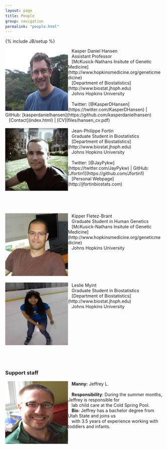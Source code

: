 ```yaml
---
layout: page
title: People
group: navigation
permalink: "people.html"
---
```

{% include JB/setup %}

<img alt = "Kasper Daniel Hansen" align="left" src="media/people/khansen.jpg" width=200 height=200/>
&nbsp;&nbsp;&nbsp;Kasper Daniel Hansen<br>
&nbsp;&nbsp;&nbsp;Assistant Professor<br>
&nbsp;&nbsp;&nbsp;[McKusick-Nathans Insitute of Genetic Medicine](http://www.hopkinsmedicine.org/geneticmedicine)<br>
&nbsp;&nbsp;&nbsp;[Department of Biostatistics](http://www.biostat.jhsph.edu)<br>
&nbsp;&nbsp;&nbsp;Johns Hopkins University<br>
<br>
&nbsp;&nbsp;&nbsp;Twitter: [@KasperDHansen](https://twitter.com/KasperDHansen) |
GitHub: [kasperdanielhansen](https://github.com/kasperdanielhansen)<br>
&nbsp;&nbsp;&nbsp;[Contact](index.html) | [CV](files/hansen_cv.pdf)<br>
<br>

<img alt = "Jean-Philippe Fortin" align="left" src="media/people/fortin.png" width=200 height=200/>
&nbsp;&nbsp;&nbsp;Jean-Philippe Fortin<br>
&nbsp;&nbsp;&nbsp;Graduate Student in Biostatistics<br>
&nbsp;&nbsp;&nbsp;[Department of Biostatistics](http://www.biostat.jhsph.edu)<br>
&nbsp;&nbsp;&nbsp;Johns Hopkins University<br>
<br>
&nbsp;&nbsp;&nbsp;Twitter: [@JayPykw](https://twitter.com/JayPykw) |
GitHub: [Jfortin1](https://github.com/Jfortin1)<br>
&nbsp;&nbsp;&nbsp;[Personal Webpage](http://jfortinbiostats.com)<br>
<br><br><br><br><br>

<img alt = "Kipper Fletez-Brant" align="left" src="media/people/kipper.jpg" width=200 height=200/>
&nbsp;&nbsp;&nbsp;Kipper Fletez-Brant<br>
&nbsp;&nbsp;&nbsp;Graduate Student in Human Genetics<br>
&nbsp;&nbsp;&nbsp;[McKusick-Nathans Insitute of Genetic Medicine](http://www.hopkinsmedicine.org/geneticmedicine)<br>
&nbsp;&nbsp;&nbsp;Johns Hopkins University<br>
<br>
<br>
<br><br><br><br>

<img alt = "Leslie Myint" align="left" src="media/people/myint.jpg" width=200 height=200/>
&nbsp;&nbsp;&nbsp;Leslie Myint<br>
&nbsp;&nbsp;&nbsp;Graduate Student in Biostatistics<br>
&nbsp;&nbsp;&nbsp;[Department of Biostatistics](http://www.biostat.jhsph.edu)<br>
&nbsp;&nbsp;&nbsp;Johns Hopkins University<br>
<br>
<br>
<br><br><br><br><br><br><br><br>

### Support staff

<img alt = "Jeffrey" align="left" src="media/people/jeffrey.png" width=200 height=200/>
&nbsp;&nbsp;&nbsp;<b>Manny:</b> Jeffrey L.<br>
&nbsp;&nbsp;&nbsp;<br>
&nbsp;&nbsp;&nbsp;<b>Responsibility</b>: During the summer months, Jeffrey is responsible for<br>
&nbsp;&nbsp;&nbsp;lab child care at the Cold Spring Pool.<br>
&nbsp;&nbsp;&nbsp;<b>Bio</b>: Jeffrey has a bachelor degree from Utah State and joins us<br>
&nbsp;&nbsp;&nbsp;with 3.5 years of experience working with toddlers and infants.<br>
<br>
<br><br><br><br>
